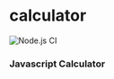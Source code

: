# calculator
![Node.js CI](https://github.com/kallyas/calculator/workflows/Node.js%20CI/badge.svg)

### Javascript Calculator
